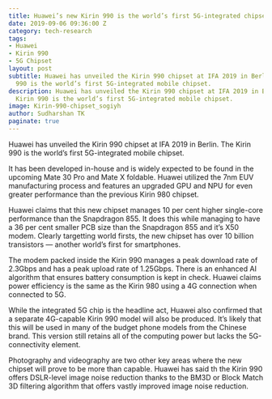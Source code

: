 ```yaml
---
title: Huawei’s new Kirin 990 is the world’s first 5G-integrated chipset
date: 2019-09-06 09:36:00 Z
category: tech-research
tags:
- Huawei
- Kirin 990
- 5G Chipset
layout: post
subtitle: Huawei has unveiled the Kirin 990 chipset at IFA 2019 in Berlin. The Kirin
  990 is the world’s first 5G-integrated mobile chipset.
description: Huawei has unveiled the Kirin 990 chipset at IFA 2019 in Berlin. The
  Kirin 990 is the world’s first 5G-integrated mobile chipset.
image: Kirin-990-chipset_sogiyh
author: Sudharshan TK
paginate: true
---
```


Huawei has unveiled the Kirin 990 chipset at IFA 2019 in Berlin. The Kirin 990 is the world’s first 5G-integrated mobile chipset.

It has been developed in-house and is widely expected to be found in the upcoming Mate 30 Pro and Mate X foldable. Huawei utilized the 7nm EUV manufacturing process and features an upgraded GPU and NPU for even greater performance than the previous Kirin 980 chipset.

Huawei claims that this new chipset manages 10 per cent higher single-core performance than the Snapdragon 855. It does this while managing to have a 36 per cent smaller PCB size than the Snapdragon 855 and it’s X50 modem. Clearly targetting world firsts, the new chipset has over 10 billion transistors — another world’s first for smartphones.

The modem packed inside the Kirin 990 manages a peak download rate of 2.3Gbps and has a peak upload rate of 1.25Gbps. There is an enhanced AI algorithm that ensures battery consumption is kept in check. Huawei claims power efficiency is the same as the Kirin 980 using a 4G connection when connected to 5G.

While the integrated 5G chip is the headline act, Huawei also confirmed that a separate 4G-capable Kirin 990 model will also be produced. It’s likely that this will be used in many of the budget phone models from the Chinese brand. This version still retains all of the computing power but lacks the 5G-connectivity element.

Photography and videography are two other key areas where the new chipset will prove to be more than capable. Huawei has said th the Kirin 990 offers DSLR-level image noise reduction thanks to the BM3D or Block Match 3D filtering algorithm that offers vastly improved image noise reduction.
